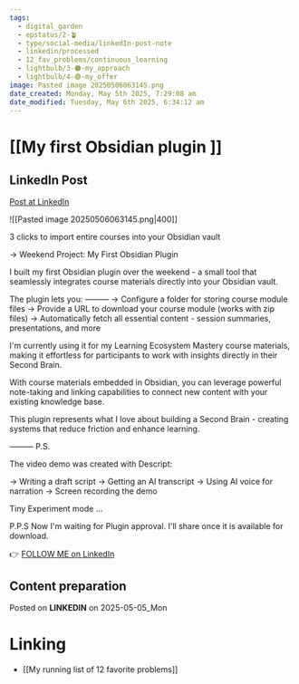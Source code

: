 ```yaml
---
tags:
  - digital_garden
  - epstatus/2-🪴
  - type/social-media/linkedIn-post-note
  - linkedin/processed
  - 12_fav_problems/continuous_learning
  - lightbulb/3-🟠-my_approach
  - lightbulb/4-🟢-my_offer
image: Pasted image 20250506063145.png
date_created: Monday, May 5th 2025, 7:29:08 am
date_modified: Tuesday, May 6th 2025, 6:34:12 am
---
```

# [[My first Obsidian plugin ]]
## LinkedIn Post
[Post at LinkedIn](https://www.linkedin.com/posts/sebastiankamilli_3-clicks-to-import-entire-courses-into-your-activity-7325035971530448896-k6eL?utm_source=share&utm_medium=member_desktop&rcm=ACoAAA1M1pkBgWCYPhT45EpfLiHzViQqRWNCIv4)

![[Pasted image 20250506063145.png|400]]

3 clicks to import entire courses into your Obsidian vault

→ Weekend Project: My First Obsidian Plugin

I built my first Obsidian plugin over the weekend - a small tool that seamlessly integrates course materials directly into your Obsidian vault.

The plugin lets you:
———
→ Configure a folder for storing course module files
→ Provide a URL to download your course module (works with zip files)
→ Automatically fetch all essential content - session summaries, presentations, and more

I'm currently using it for my Learning Ecosystem Mastery course materials, making it effortless for participants to work with insights directly in their Second Brain.

With course materials embedded in Obsidian, you can leverage powerful note-taking and linking capabilities to connect new content with your existing knowledge base.

This plugin represents what I love about building a Second Brain - creating systems that reduce friction and enhance learning.

———
P.S.

The video demo was created with Descript:

→ Writing a draft script
→ Getting an AI transcript
→ Using AI voice for narration
→ Screen recording the demo

Tiny Experiment mode ...

P.P.S
Now I'm waiting for Plugin approval. I'll share once it is  available for download.

👉 [FOLLOW ME on LinkedIn](https://www.linkedin.com/comm/mynetwork/discovery-see-all?usecase=PEOPLE_FOLLOWS&followMember=sebastiankamilli)

## Content preparation

Posted on **LINKEDIN** on 2025-05-05_Mon
# Linking
+ [[My running list of 12 favorite problems]]